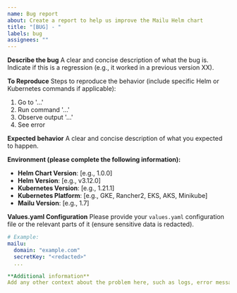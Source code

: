 ```yaml
---
name: Bug report
about: Create a report to help us improve the Mailu Helm chart
title: "[BUG] - "
labels: bug
assignees: ""
---
```


**Describe the bug**
A clear and concise description of what the bug is. Indicate if this is a regression (e.g., it worked in a previous version XX).

**To Reproduce**
Steps to reproduce the behavior (include specific Helm or Kubernetes commands if applicable):

1. Go to '...'
2. Run command '...'
3. Observe output '...'
4. See error

**Expected behavior**
A clear and concise description of what you expected to happen.

**Environment (please complete the following information):**

- **Helm Chart Version**: [e.g., 1.0.0]
- **Helm Version**: [e.g., v3.12.0]
- **Kubernetes Version**: [e.g., 1.21.1]
- **Kubernetes Platform**: [e.g., GKE, Rancher2, EKS, AKS, Minikube]
- **Mailu Version**: [e.g., 1.7]

**Values.yaml Configuration**
Please provide your `values.yaml` configuration file or the relevant parts of it (ensure sensitive data is redacted).

```yaml
# Example:
mailu:
  domain: "example.com"
  secretKey: "<redacted>"
  ...

**Additional information**
Add any other context about the problem here, such as logs, error messages, or configurations.
```
